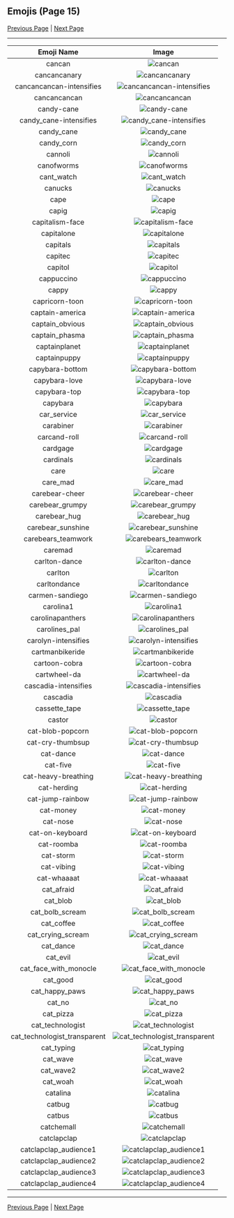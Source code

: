 
## Emojis (Page 15)

[Previous Page](/docs/hashicorp/page-b-0014.md)
  | [Next Page](/docs/hashicorp/page-c-0016.md)

<hr />

|Emoji Name|Image|
| :-: | :-: |
|cancan| ![cancan](/emojis/hashicorp/cancan.png)|
|cancancanary| ![cancancanary](/emojis/hashicorp/cancancanary.png)|
|cancancancan-intensifies| ![cancancancan-intensifies](/emojis/hashicorp/cancancancan-intensifies.gif)|
|cancancancan| ![cancancancan](/emojis/hashicorp/cancancancan.png)|
|candy-cane| ![candy-cane](/emojis/hashicorp/candy-cane.png)|
|candy_cane-intensifies| ![candy_cane-intensifies](/emojis/hashicorp/candy_cane-intensifies.gif)|
|candy_cane| ![candy_cane](/emojis/hashicorp/candy_cane.png)|
|candy_corn| ![candy_corn](/emojis/hashicorp/candy_corn.png)|
|cannoli| ![cannoli](/emojis/hashicorp/cannoli.jpg)|
|canofworms| ![canofworms](/emojis/hashicorp/canofworms.gif)|
|cant_watch| ![cant_watch](/emojis/hashicorp/cant_watch.png)|
|canucks| ![canucks](/emojis/hashicorp/canucks.png)|
|cape| ![cape](/emojis/hashicorp/cape.png)|
|capig| ![capig](/emojis/hashicorp/capig.png)|
|capitalism-face| ![capitalism-face](/emojis/hashicorp/capitalism-face.png)|
|capitalone| ![capitalone](/emojis/hashicorp/capitalone.jpg)|
|capitals| ![capitals](/emojis/hashicorp/capitals.png)|
|capitec| ![capitec](/emojis/hashicorp/capitec.png)|
|capitol| ![capitol](/emojis/hashicorp/capitol.png)|
|cappuccino| ![cappuccino](/emojis/hashicorp/cappuccino.png)|
|cappy| ![cappy](/emojis/hashicorp/cappy.png)|
|capricorn-toon| ![capricorn-toon](/emojis/hashicorp/capricorn-toon.png)|
|captain-america| ![captain-america](/emojis/hashicorp/captain-america.jpg)|
|captain_obvious| ![captain_obvious](/emojis/hashicorp/captain_obvious.png)|
|captain_phasma| ![captain_phasma](/emojis/hashicorp/captain_phasma.png)|
|captainplanet| ![captainplanet](/emojis/hashicorp/captainplanet.png)|
|captainpuppy| ![captainpuppy](/emojis/hashicorp/captainpuppy.png)|
|capybara-bottom| ![capybara-bottom](/emojis/hashicorp/capybara-bottom.png)|
|capybara-love| ![capybara-love](/emojis/hashicorp/capybara-love.png)|
|capybara-top| ![capybara-top](/emojis/hashicorp/capybara-top.png)|
|capybara| ![capybara](/emojis/hashicorp/capybara.png)|
|car_service| ![car_service](/emojis/hashicorp/car_service.jpg)|
|carabiner| ![carabiner](/emojis/hashicorp/carabiner.png)|
|carcand-roll| ![carcand-roll](/emojis/hashicorp/carcand-roll.gif)|
|cardgage| ![cardgage](/emojis/hashicorp/cardgage.jpg)|
|cardinals| ![cardinals](/emojis/hashicorp/cardinals.png)|
|care| ![care](/emojis/hashicorp/care.png)|
|care_mad| ![care_mad](/emojis/hashicorp/care_mad.png)|
|carebear-cheer| ![carebear-cheer](/emojis/hashicorp/carebear-cheer.png)|
|carebear_grumpy| ![carebear_grumpy](/emojis/hashicorp/carebear_grumpy.png)|
|carebear_hug| ![carebear_hug](/emojis/hashicorp/carebear_hug.png)|
|carebear_sunshine| ![carebear_sunshine](/emojis/hashicorp/carebear_sunshine.jpg)|
|carebears_teamwork| ![carebears_teamwork](/emojis/hashicorp/carebears_teamwork.png)|
|caremad| ![caremad](/emojis/hashicorp/caremad.png)|
|carlton-dance| ![carlton-dance](/emojis/hashicorp/carlton-dance.gif)|
|carlton| ![carlton](/emojis/hashicorp/carlton.gif)|
|carltondance| ![carltondance](/emojis/hashicorp/carltondance.gif)|
|carmen-sandiego| ![carmen-sandiego](/emojis/hashicorp/carmen-sandiego.png)|
|carolina1| ![carolina1](/emojis/hashicorp/carolina1.png)|
|carolinapanthers| ![carolinapanthers](/emojis/hashicorp/carolinapanthers.png)|
|carolines_pal| ![carolines_pal](/emojis/hashicorp/carolines_pal.jpg)|
|carolyn-intensifies| ![carolyn-intensifies](/emojis/hashicorp/carolyn-intensifies.gif)|
|cartmanbikeride| ![cartmanbikeride](/emojis/hashicorp/cartmanbikeride.png)|
|cartoon-cobra| ![cartoon-cobra](/emojis/hashicorp/cartoon-cobra.jpg)|
|cartwheel-da| ![cartwheel-da](/emojis/hashicorp/cartwheel-da.png)|
|cascadia-intensifies| ![cascadia-intensifies](/emojis/hashicorp/cascadia-intensifies.gif)|
|cascadia| ![cascadia](/emojis/hashicorp/cascadia.jpg)|
|cassette_tape| ![cassette_tape](/emojis/hashicorp/cassette_tape.png)|
|castor| ![castor](/emojis/hashicorp/castor.png)|
|cat-blob-popcorn| ![cat-blob-popcorn](/emojis/hashicorp/cat-blob-popcorn.gif)|
|cat-cry-thumbsup| ![cat-cry-thumbsup](/emojis/hashicorp/cat-cry-thumbsup.png)|
|cat-dance| ![cat-dance](/emojis/hashicorp/cat-dance.gif)|
|cat-five| ![cat-five](/emojis/hashicorp/cat-five.gif)|
|cat-heavy-breathing| ![cat-heavy-breathing](/emojis/hashicorp/cat-heavy-breathing.png)|
|cat-herding| ![cat-herding](/emojis/hashicorp/cat-herding.jpg)|
|cat-jump-rainbow| ![cat-jump-rainbow](/emojis/hashicorp/cat-jump-rainbow.gif)|
|cat-money| ![cat-money](/emojis/hashicorp/cat-money.gif)|
|cat-nose| ![cat-nose](/emojis/hashicorp/cat-nose.png)|
|cat-on-keyboard| ![cat-on-keyboard](/emojis/hashicorp/cat-on-keyboard.png)|
|cat-roomba| ![cat-roomba](/emojis/hashicorp/cat-roomba.gif)|
|cat-storm| ![cat-storm](/emojis/hashicorp/cat-storm.png)|
|cat-vibing| ![cat-vibing](/emojis/hashicorp/cat-vibing.gif)|
|cat-whaaaat| ![cat-whaaaat](/emojis/hashicorp/cat-whaaaat.png)|
|cat_afraid| ![cat_afraid](/emojis/hashicorp/cat_afraid.png)|
|cat_blob| ![cat_blob](/emojis/hashicorp/cat_blob.png)|
|cat_bolb_scream| ![cat_bolb_scream](/emojis/hashicorp/cat_bolb_scream.png)|
|cat_coffee| ![cat_coffee](/emojis/hashicorp/cat_coffee.gif)|
|cat_crying_scream| ![cat_crying_scream](/emojis/hashicorp/cat_crying_scream.png)|
|cat_dance| ![cat_dance](/emojis/hashicorp/cat_dance.gif)|
|cat_evil| ![cat_evil](/emojis/hashicorp/cat_evil.png)|
|cat_face_with_monocle| ![cat_face_with_monocle](/emojis/hashicorp/cat_face_with_monocle.png)|
|cat_good| ![cat_good](/emojis/hashicorp/cat_good.gif)|
|cat_happy_paws| ![cat_happy_paws](/emojis/hashicorp/cat_happy_paws.gif)|
|cat_no| ![cat_no](/emojis/hashicorp/cat_no.png)|
|cat_pizza| ![cat_pizza](/emojis/hashicorp/cat_pizza.png)|
|cat_technologist| ![cat_technologist](/emojis/hashicorp/cat_technologist.png)|
|cat_technologist_transparent| ![cat_technologist_transparent](/emojis/hashicorp/cat_technologist_transparent.png)|
|cat_typing| ![cat_typing](/emojis/hashicorp/cat_typing.gif)|
|cat_wave| ![cat_wave](/emojis/hashicorp/cat_wave.png)|
|cat_wave2| ![cat_wave2](/emojis/hashicorp/cat_wave2.png)|
|cat_woah| ![cat_woah](/emojis/hashicorp/cat_woah.png)|
|catalina| ![catalina](/emojis/hashicorp/catalina.png)|
|catbug| ![catbug](/emojis/hashicorp/catbug.gif)|
|catbus| ![catbus](/emojis/hashicorp/catbus.png)|
|catchemall| ![catchemall](/emojis/hashicorp/catchemall.png)|
|catclapclap| ![catclapclap](/emojis/hashicorp/catclapclap.gif)|
|catclapclap_audience1| ![catclapclap_audience1](/emojis/hashicorp/catclapclap_audience1.gif)|
|catclapclap_audience2| ![catclapclap_audience2](/emojis/hashicorp/catclapclap_audience2.gif)|
|catclapclap_audience3| ![catclapclap_audience3](/emojis/hashicorp/catclapclap_audience3.gif)|
|catclapclap_audience4| ![catclapclap_audience4](/emojis/hashicorp/catclapclap_audience4.gif)|

<hr/>

[Previous Page](/docs/hashicorp/page-b-0014.md)
  | [Next Page](/docs/hashicorp/page-c-0016.md)